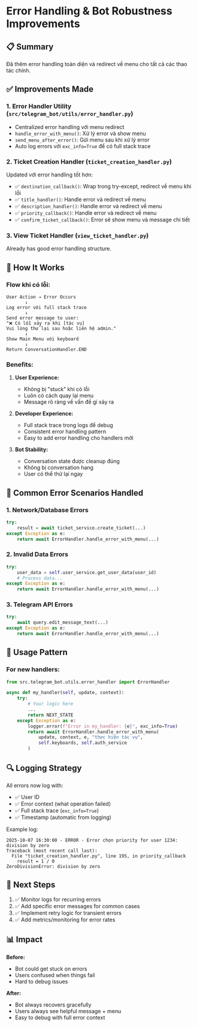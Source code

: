 # Error Handling & Bot Robustness Improvements

## 📋 Summary

Đã thêm error handling toàn diện và redirect về menu cho tất cả các thao tác chính.

## ✅ Improvements Made

### 1. **Error Handler Utility** (`src/telegram_bot/utils/error_handler.py`)
- Centralized error handling với menu redirect
- `handle_error_with_menu()`: Xử lý error và show menu
- `send_menu_after_error()`: Gửi menu sau khi xử lý error
- Auto log errors với `exc_info=True` để có full stack trace

### 2. **Ticket Creation Handler** (`ticket_creation_handler.py`)
Updated với error handling tốt hơn:
- ✅ `destination_callback()`: Wrap trong try-except, redirect về menu khi lỗi
- ✅ `title_handler()`: Handle error và redirect về menu
- ✅ `description_handler()`: Handle error và redirect về menu  
- ✅ `priority_callback()`: Handle error và redirect về menu
- ✅ `confirm_ticket_callback()`: Error sẽ show menu và message chi tiết

### 3. **View Ticket Handler** (`view_ticket_handler.py`)
Already has good error handling structure.

## 🔧 How It Works

### Flow khi có lỗi:

```
User Action → Error Occurs
       ↓
Log error với full stack trace
       ↓
Send error message to user:
"❌ Có lỗi xảy ra khi [tác vụ]
Vui lòng thử lại sau hoặc liên hệ admin."
       ↓
Show Main Menu với keyboard
       ↓
Return ConversationHandler.END
```

### Benefits:

1. **User Experience:**
   - Không bị "stuck" khi có lỗi
   - Luôn có cách quay lại menu
   - Message rõ ràng về vấn đề gì xảy ra

2. **Developer Experience:**
   - Full stack trace trong logs để debug
   - Consistent error handling pattern
   - Easy to add error handling cho handlers mới

3. **Bot Stability:**
   - Conversation state được cleanup đúng
   - Không bị conversation hang
   - User có thể thử lại ngay

## 📝 Common Error Scenarios Handled

### 1. **Network/Database Errors**
```python
try:
    result = await ticket_service.create_ticket(...)
except Exception as e:
    return await ErrorHandler.handle_error_with_menu(...)
```

### 2. **Invalid Data Errors**
```python
try:
    user_data = self.user_service.get_user_data(user_id)
    # Process data...
except Exception as e:
    return await ErrorHandler.handle_error_with_menu(...)
```

### 3. **Telegram API Errors**
```python
try:
    await query.edit_message_text(...)
except Exception as e:
    return await ErrorHandler.handle_error_with_menu(...)
```

## 🎯 Usage Pattern

### For new handlers:

```python
from src.telegram_bot.utils.error_handler import ErrorHandler

async def my_handler(self, update, context):
    try:
        # Your logic here
        ...
        return NEXT_STATE
    except Exception as e:
        logger.error(f"Error in my_handler: {e}", exc_info=True)
        return await ErrorHandler.handle_error_with_menu(
            update, context, e, "thực hiện tác vụ",
            self.keyboards, self.auth_service
        )
```

## 🔍 Logging Strategy

All errors now log with:
- ✅ User ID
- ✅ Error context (what operation failed)
- ✅ Full stack trace (`exc_info=True`)
- ✅ Timestamp (automatic from logging)

Example log:
```
2025-10-07 16:30:00 - ERROR - Error chọn priority for user 1234: division by zero
Traceback (most recent call last):
  File "ticket_creation_handler.py", line 195, in priority_callback
    result = 1 / 0
ZeroDivisionError: division by zero
```

## 🚀 Next Steps

1. ✅ Monitor logs for recurring errors
2. ✅ Add specific error messages for common cases
3. ✅ Implement retry logic for transient errors
4. ✅ Add metrics/monitoring for error rates

## 📊 Impact

**Before:**
- Bot could get stuck on errors
- Users confused when things fail
- Hard to debug issues

**After:**
- Bot always recovers gracefully
- Users always see helpful message + menu
- Easy to debug with full error context
